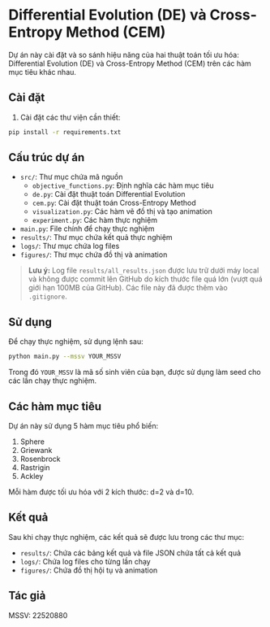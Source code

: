 # Differential Evolution (DE) và Cross-Entropy Method (CEM)

Dự án này cài đặt và so sánh hiệu năng của hai thuật toán tối ưu hóa: Differential Evolution (DE) và Cross-Entropy Method (CEM) trên các hàm mục tiêu khác nhau.

## Cài đặt

1. Cài đặt các thư viện cần thiết:

```bash
pip install -r requirements.txt
```

## Cấu trúc dự án

- `src/`: Thư mục chứa mã nguồn
  - `objective_functions.py`: Định nghĩa các hàm mục tiêu
  - `de.py`: Cài đặt thuật toán Differential Evolution
  - `cem.py`: Cài đặt thuật toán Cross-Entropy Method
  - `visualization.py`: Các hàm vẽ đồ thị và tạo animation
  - `experiment.py`: Các hàm thực nghiệm
- `main.py`: File chính để chạy thực nghiệm
- `results/`: Thư mục chứa kết quả thực nghiệm
- `logs/`: Thư mục chứa log files
- `figures/`: Thư mục chứa đồ thị và animation

> **Lưu ý:** Log file `results/all_results.json` được lưu trữ dưới máy local và không được commit lên GitHub do kích thước file quá lớn (vượt quá giới hạn 100MB của GitHub). Các file này đã được thêm vào `.gitignore`.

## Sử dụng

Để chạy thực nghiệm, sử dụng lệnh sau:

```bash
python main.py --mssv YOUR_MSSV
```

Trong đó `YOUR_MSSV` là mã số sinh viên của bạn, được sử dụng làm seed cho các lần chạy thực nghiệm.

## Các hàm mục tiêu

Dự án này sử dụng 5 hàm mục tiêu phổ biến:

1. Sphere
2. Griewank
3. Rosenbrock
4. Rastrigin
5. Ackley

Mỗi hàm được tối ưu hóa với 2 kích thước: d=2 và d=10.

## Kết quả

Sau khi chạy thực nghiệm, các kết quả sẽ được lưu trong các thư mục:

- `results/`: Chứa các bảng kết quả và file JSON chứa tất cả kết quả
- `logs/`: Chứa log files cho từng lần chạy
- `figures/`: Chứa đồ thị hội tụ và animation

## Tác giả

MSSV: 22520880
